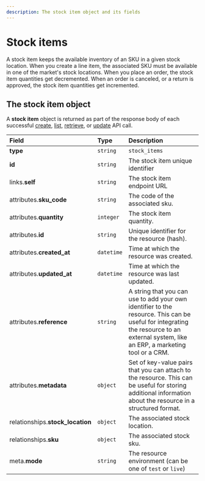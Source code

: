```yaml
---
description: The stock item object and its fields
---
```


# Stock items

A stock item keeps the available inventory of an SKU in a given stock location. When you create a line item, the associated SKU must be available in one of the market's stock locations. When you place an order, the stock item quantities get decremented. When an order is canceled, or a return is approved, the stock item quantities get incremented.

## The stock item object

A **stock item** object is returned as part of the response body of each successful [create](https://docs.commercelayer.io/api/resources/stock_items/create_stock_item), [list](https://docs.commercelayer.io/api/resources/stock_items/list_stock_items), [retrieve](https://docs.commercelayer.io/api/resources/stock_items/retrieve_stock_item), or [update](https://docs.commercelayer.io/api/resources/stock_items/update_stock_item) API call.

| Field | Type | Description |
| :--- | :--- | :--- |
| **type** | `string` | `stock_items` |
| **id** | `string` | The stock item unique identifier |
| links.**self** | `string` | The stock item endpoint URL |
| attributes.**sku\_code** | `string` | The code of the associated sku. |
| attributes.**quantity** | `integer` | The stock item quantity. |
| attributes.**id** | `string` | Unique identifier for the resource \(hash\). |
| attributes.**created\_at** | `datetime` | Time at which the resource was created. |
| attributes.**updated\_at** | `datetime` | Time at which the resource was last updated. |
| attributes.**reference** | `string` | A string that you can use to add your own identifier to the resource. This can be useful for integrating the resource to an external system, like an ERP, a marketing tool or a CRM. |
| attributes.**metadata** | `object` | Set of key-value pairs that you can attach to the resource. This can be useful for storing additional information about the resource in a structured format. |
| relationships.**stock\_location** | `object` | The associated stock location. |
| relationships.**sku** | `object` | The associated stock sku. |
| meta.**mode** | `string` | The resource environment \(can be one of `test` or `live`\) |

